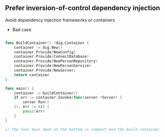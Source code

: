

## Prefer inversion-of-control dependency injection

Avoid dependency injection frameworks or containers

- Bad case

```go

func BuildContainer() *dig.Container {
	container := dig.New()
	container.Provide(NewConfig)
	container.Provide(ConnectDatabase)
	container.Provide(NewPersonRepository)
	container.Provide(NewPersonService)
	container.Provide(NewServer)
	return container
}

func main() {
	container := buildContainer()
	if err := container.Invoke(func(server *Server) {
		server.Run()
	}); err != nil {
		panic(err)
	}
}

// the func main down at the bottom is compact and the build container function has the appearance of beging pithy and to the point every line does one specific thing but 



```